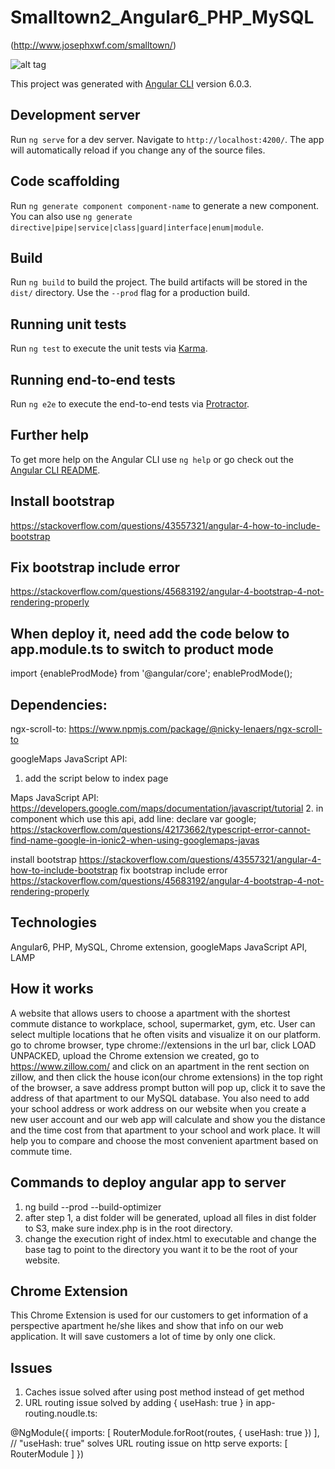 # Smalltown2_Angular6_PHP_MySQL  
(http://www.josephxwf.com/smalltown/)

![alt tag](/smalltown.gif)

This project was generated with [Angular CLI](https://github.com/angular/angular-cli) version 6.0.3.

## Development server

Run `ng serve` for a dev server. Navigate to `http://localhost:4200/`. The app will automatically reload if you change any of the source files.

## Code scaffolding

Run `ng generate component component-name` to generate a new component. You can also use `ng generate directive|pipe|service|class|guard|interface|enum|module`.

## Build

Run `ng build` to build the project. The build artifacts will be stored in the `dist/` directory. Use the `--prod` flag for a production build.

## Running unit tests

Run `ng test` to execute the unit tests via [Karma](https://karma-runner.github.io).

## Running end-to-end tests

Run `ng e2e` to execute the end-to-end tests via [Protractor](http://www.protractortest.org/).

## Further help

To get more help on the Angular CLI use `ng help` or go check out the [Angular CLI README](https://github.com/angular/angular-cli/blob/master/README.md).


## Install bootstrap
https://stackoverflow.com/questions/43557321/angular-4-how-to-include-bootstrap

## Fix bootstrap include error
https://stackoverflow.com/questions/45683192/angular-4-bootstrap-4-not-rendering-properly


## When deploy it, need add the code below to app.module.ts to switch to product mode

import {enableProdMode} from '@angular/core';
enableProdMode();


## Dependencies:
ngx-scroll-to:
https://www.npmjs.com/package/@nicky-lenaers/ngx-scroll-to

googleMaps JavaScript API:

1. add the script below to index page
<script type="text/javascript" src="//maps.googleapis.com/maps/api/js?key=AIzaSyAeSvY7QHVsmknYveEWBjWv3ZrPcGfnBr4"></script>

Maps JavaScript API:
https://developers.google.com/maps/documentation/javascript/tutorial
2. in component which use this api, add line:
   declare var google; https://stackoverflow.com/questions/42173662/typescript-error-cannot-find-name-google-in-ionic2-when-using-googlemaps-javas

install bootstrap
   https://stackoverflow.com/questions/43557321/angular-4-how-to-include-bootstrap
fix bootstrap include error
   https://stackoverflow.com/questions/45683192/angular-4-bootstrap-4-not-rendering-properly

## Technologies

   Angular6, PHP, MySQL, Chrome extension, googleMaps JavaScript API, LAMP

## How it works
   A website that allows users to choose a apartment with the shortest commute distance to workplace, school, supermarket, gym, etc. User can select multiple locations that he often visits and visualize it on our platform. go to chrome browser, type chrome://extensions in the url bar, click LOAD UNPACKED, upload the Chrome extension we created, go to https://www.zillow.com/ and click on an apartment in the rent section on zillow, and then click the house icon(our chrome extensions) in the top right of the browser, a save address prompt button will pop up, click it to save the address of that apartment to our MySQL database. You also need to add your school address or work address on our website when you create a new user account and our web app will calculate and show you the distance and the time cost from that apartment to your school and work place. It will help you to compare and choose the most convenient apartment based on commute time.

## Commands to deploy angular app to server
   1. ng build --prod --build-optimizer
   2. after step 1, a dist folder will be generated, upload all files in dist folder to S3, make sure index.php is in the root directory.
   3. change the execution right of index.html to executable and change the base tag to point to the directory you want it to be the root of your website.

## Chrome Extension
This Chrome Extension is used for our customers to get information of a perspective apartment he/she likes and show that info on our web application. It will save customers a lot of time by only one click.
## Issues
   1. Caches issue solved after using post method instead of get method
   2. URL routing issue solved by adding { useHash: true } in app-routing.noudle.ts:

   @NgModule({
     imports: [ RouterModule.forRoot(routes, { useHash: true }) ], // "useHash: true" solves URL routing issue on http serve
     exports: [ RouterModule ]
   })
